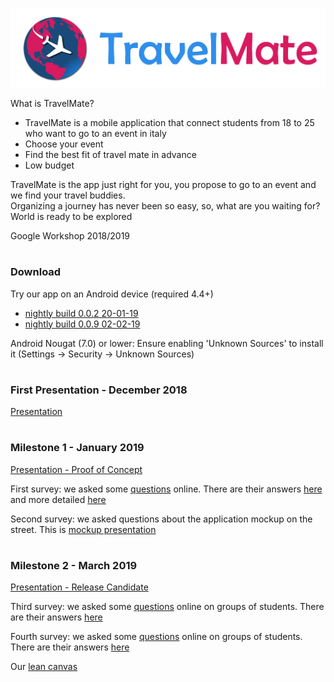 ![alt text](https://github.com/Bo0tStr4p/TravelMate/blob/master/Logo/logo.png)

What is TravelMate?

- TravelMate is a mobile application that connect students from 18 to 25 who want to go to an event in italy
- Choose your event
- Find the best fit of travel mate in advance
- Low budget

TravelMate is the app just right for you, you propose to go to an event and we find your travel buddies.  
Organizing a journey has never been so easy, so, what are you waiting for? World is ready to be explored

Google Workshop 2018/2019
#
### Download

Try our app on an Android device (required 4.4+)  

- [nightly build 0.0.2 20-01-19](https://ufile.io/ucfd9)
- [nightly build 0.0.9 02-02-19](https://ufile.io/oxsfd) 

Android Nougat (7.0) or lower: Ensure enabling 'Unknown Sources' to install it (Settings -> Security -> Unknown Sources)

#
### First Presentation - December 2018

[Presentation](https://drive.google.com/open?id=1UHNNODF-Y_rYOl4WYEt9Oyyozr4RMVMK3-D2caoFovk) 

#
### Milestone 1 - January 2019

[Presentation - Proof of Concept](https://docs.google.com/presentation/d/1V3NEngYWi-IVNm8uyA-6jAlhKxV82ZXCWahTvfVvlZM/edit?usp=sharing)

First survey:  we asked some [questions](https://goo.gl/forms/GlGpQWnBWqmSHVZ32) online. There are their answers [here](https://drive.google.com/open?id=1VIWYZW6EjvkthMA22XVCKrNiC7RAtoaY) and more detailed [here](https://docs.google.com/spreadsheets/d/1Mj46nVhd1yihtB_okm_Ev94nAZ465J9QAuHAcH_y2KM/edit#gid=2085859047)

Second survey: we asked questions about the application mockup on the street. This is [mockup presentation](https://drive.google.com/open?id=12BOiS_CdhZdG-LukwDgcz7CP8g_JEmqQ)

#

### Milestone 2 -  March 2019

[Presentation - Release Candidate]()

Third survey:  we asked some [questions](https://goo.gl/forms/ZPFCJLOqs7KFfkUD2) online on groups of students. There are their answers [here](https://drive.google.com/open?id=1sfeY3j3EVlUX_Bq445_vP4u6APioxaVh)

Fourth survey:  we asked some [questions](https://goo.gl/forms/XnGCR2VhuRjOUbmH3) online on groups of students. There are their answers [here](https://drive.google.com/open?id=15TPkuSfHiNjqrWKBmmCOmSxbCzDkz_rq)

Our [lean canvas](https://drive.google.com/open?id=12t5Yq8XuLTB-k1W-4bOiyQ3vCx2JD32l)
#
